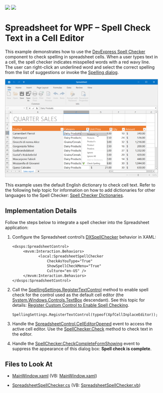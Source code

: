 <!-- default badges list -->
![](https://img.shields.io/endpoint?url=https://codecentral.devexpress.com/api/v1/VersionRange/426216688/21.2.3%2B)
[![](https://img.shields.io/badge/📖_How_to_use_DevExpress_Examples-e9f6fc?style=flat-square)](https://docs.devexpress.com/GeneralInformation/403183)
<!-- default badges end -->
# Spreadsheet for WPF – Spell Check Text in a Cell Editor

This example demonstrates how to use the [DevExpress Spell Checker](https://docs.devexpress.com/WPF/8927/controls-and-libraries/spell-checker) component to check spelling in spreadsheet cells. When a user types text in a cell, the spell checker indicates misspelled words with a red wavy line. The user can right-click an underlined word and select the correct spelling from the list of suggestions or invoke the [Spelling dialog](https://docs.devexpress.com/WPF/8939/controls-and-libraries/spell-checker/visual-elements/spelling-dialog).

![Spreadsheet - Spell Checking](./images/spreadsheet-spell-checking.png)

This example uses the default English dictionary to check cell text. Refer to the following help topic for information on how to add dictionaries for other languages to the Spell Checker: [Spell Checker Dictionaries](https://docs.devexpress.com/WPF/8945/controls-and-libraries/spell-checker/dictionaries).

## Implementation Details

Follow the steps below to integrate a spell checker into the Spreadsheet application:

1. Configure the Spreadsheet control’s [DXSpellChecker](https://docs.devexpress.com/WPF/DevExpress.Xpf.SpellChecker.DXSpellChecker) behavior in XAML:

    ```xaml
    <dxsps:SpreadsheetControl>
         <mvvm:Interaction.Behaviors>
                <local:SpreadsheetSpellChecker 
                    CheckAsYouType="True" 
                    ShowSpellCheckMenu="True" 
                    Culture="en-US" />
         </mvvm:Interaction.Behaviors>
    </dxsps:SpreadsheetControl>
    ```

2. Call the [SpellingSettings.RegisterTextControl](https://docs.devexpress.com/WPF/DevExpress.Xpf.SpellChecker.SpellingSettings.RegisterTextControl(System.Type)) method to enable spell check for the control used as the default cell editor (the [System.Windows.Controls.TextBox](https://docs.microsoft.com/en-us/dotnet/api/system.windows.controls.textbox) descendant). See this topic for details: [Register Custom Control to Enable Spell Checking](https://docs.devexpress.com/WPF/120354/controls-and-libraries/spell-checker/examples/how-to-register-custom-control-to-enable-spell-checking).

    ```
    SpellingSettings.RegisterTextControl(typeof(XpfCellInplaceEditor));
    ```

3. Handle the [SpreadsheetControl.CellEditorOpened](https://docs.devexpress.com/WPF/DevExpress.Xpf.Spreadsheet.SpreadsheetControl.CellEditorOpened) event to access the active cell editor. Use the [SpellChecker.Check](https://docs.devexpress.com/WPF/DevExpress.Xpf.SpellChecker.SpellChecker.Check(System.Windows.Controls.Control)) method to check text in the editor.

4. Handle the [SpellChecker.CheckCompleteFormShowing](https://docs.devexpress.com/WPF/DevExpress.Xpf.SpellChecker.SpellChecker.CheckCompleteFormShowing) event to suppress the appearance of this dialog box: **Spell check is complete**.

<!-- default file list -->
## Files to Look At

* [MainWindow.xaml](./CS/MainWindow.xaml) (VB: [MainWindow.xaml](./VB/MainWindow.xaml))

* [SpreadsheetSpellChecker.cs](./CS/SpreadsheetSpellChecker.cs) (VB: [SpreadsheetSpellChecker.vb](./VB/SpreadsheetSpellChecker.vb))
<!-- default file list end -->
